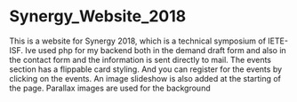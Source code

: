 # Synergy_Website_2018
This is a website for Synergy 2018, which is a technical symposium of IETE-ISF. Ive used php for my backend both in the demand draft form and also in the contact form and the information is sent directly to mail. The events section has a flippable card styling. And you can register for the events by clicking on the events. An image slideshow is also added at the starting of the page. Parallax images are used for the background
